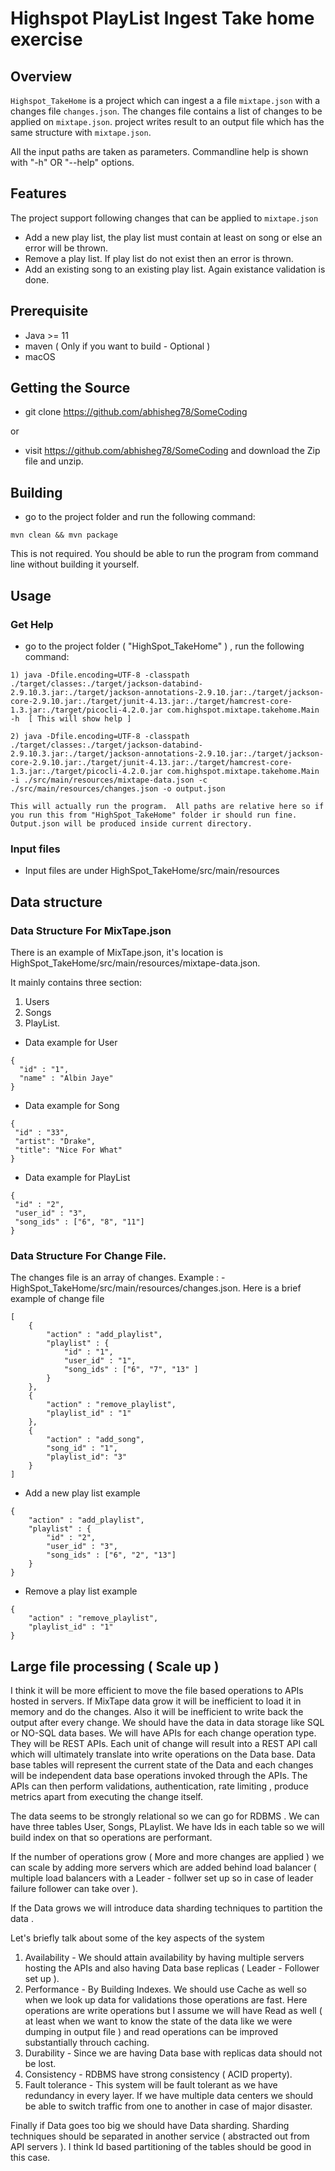 # Highspot PlayList Ingest Take home exercise

## Overview
`Highspot_TakeHome` is a project which can ingest a a file `mixtape.json` with a changes file `changes.json`.
 The changes file contains a list of changes to be applied on `mixtape.json`. 
 project writes result to an output file which has the same structure with `mixtape.json`.
 
 All the input paths are taken as parameters. 
 Commandline help is shown with "-h" OR "--help" options.
 
## Features
The project support following changes that can be applied to `mixtape.json`
* Add a new play list, the play list must contain at least on song or else an error will be thrown.
* Remove a play list. If play list do not exist then an error is thrown.
* Add an existing song to an existing play list. Again existance validation is done.

## Prerequisite
* Java >= 11
* maven ( Only if you want to build - Optional )
* macOS

## Getting the Source
* git clone https://github.com/abhisheg78/SomeCoding

or

* visit https://github.com/abhisheg78/SomeCoding and download the Zip file and unzip.

## Building
* go to the project folder and run the following command:
```
mvn clean && mvn package
```

This is not required.  You should be able to run the program from command line without building it yourself.

## Usage
### Get Help
* go to the project folder ( "HighSpot_TakeHome" ) , run the following command:
```
1) java -Dfile.encoding=UTF-8 -classpath ./target/classes:./target/jackson-databind-2.9.10.3.jar:./target/jackson-annotations-2.9.10.jar:./target/jackson-core-2.9.10.jar:./target/junit-4.13.jar:./target/hamcrest-core-1.3.jar:./target/picocli-4.2.0.jar com.highspot.mixtape.takehome.Main -h  [ This will show help ]

2) java -Dfile.encoding=UTF-8 -classpath ./target/classes:./target/jackson-databind-2.9.10.3.jar:./target/jackson-annotations-2.9.10.jar:./target/jackson-core-2.9.10.jar:./target/junit-4.13.jar:./target/hamcrest-core-1.3.jar:./target/picocli-4.2.0.jar com.highspot.mixtape.takehome.Main -i ./src/main/resources/mixtape-data.json -c ./src/main/resources/changes.json -o output.json

This will actually run the program.  All paths are relative here so if you run this from "HighSpot_TakeHome" folder ir should run fine.  Output.json will be produced inside current directory.

```


### Input files
* Input files are under HighSpot_TakeHome/src/main/resources


## Data structure
### Data Structure For MixTape.json
There is an example of MixTape.json, it's location is HighSpot_TakeHome/src/main/resources/mixtape-data.json.

It mainly contains three section:
1. Users
2. Songs
3. PlayList.

* Data example for User 
```
{
  "id" : "1",
  "name" : "Albin Jaye"
}
```
* Data example for Song
```
{
 "id" : "33",
 "artist": "Drake",
 "title": "Nice For What"
}
```
* Data example for PlayList
```
{
 "id" : "2",
 "user_id" : "3",
 "song_ids" : ["6", "8", "11"]
}
```
 
### Data Structure For Change File.
The changes file is an array of changes. Example : - HighSpot_TakeHome/src/main/resources/changes.json.
Here is a brief example of change file
```
[
    {
        "action" : "add_playlist",
        "playlist" : {
            "id" : "1",
            "user_id" : "1",
            "song_ids" : ["6", "7", "13" ]
        }
    },
    {
        "action" : "remove_playlist",
        "playlist_id" : "1"
    },
    {
        "action" : "add_song",
        "song_id" : "1",
        "playlist_id": "3"
    }
]
```
* Add a new play list example
```
{
    "action" : "add_playlist",
    "playlist" : {
        "id" : "2",
        "user_id" : "3",
        "song_ids" : ["6", "2", "13"]
    }
}
```
* Remove a play list example
```
{
    "action" : "remove_playlist",
    "playlist_id" : "1"
}
```


## Large file processing ( Scale up ) 

I think it will be more efficient to move the file based operations to APIs hosted in servers. If MixTape data grow it will be inefficient to load it in memory and do the changes. Also it will be inefficient to write back the output after every change. We should have the data in data storage like SQL or NO-SQL data bases. We will have APIs for each change operation type. They will be REST APIs. Each unit of change will result into a REST API call which will ultimately translate into write operations on the Data base. Data base tables will represent the current state of the Data and each changes will be independent data base operations invoked through the APIs. The APIs can then perform validations, authentication, rate limiting , produce metrics apart from executing the change itself. 

The data seems to be strongly relational so we can go for RDBMS . We can have three tables User, Songs, PLaylist.  We have Ids in each table so we will build index on that so operations are performant. 

If the number of operations grow ( More and more changes are applied ) we can scale by adding more servers which are added behind load balancer ( multiple load balancers with a Leader - follwer set up so in case of leader failure follower can take over ).

If the Data grows we will introduce data sharding techniques to partition the data . 

Let's briefly talk about some of the key aspects of the system

1) Availability -  We should attain availability by having multiple servers hosting the APIs and also having Data base replicas ( Leader - Follower set up ).
2) Performance -  By Building Indexes.  We should use Cache as well so when we look up data for validations those operations are fast. Here operations are write operations but I assume we will have Read as well ( at least when we want to know the state of the data like we were dumping in output file ) and read operations can be improved substantially throuch caching.
3) Durability - Since we are having Data base with replicas data should not be lost.
4) Consistency - RDBMS have strong consistency ( ACID property).
5) Fault tolerance - This system will be fault tolerant as we have redundancy in every layer. If we have multiple data centers we should be able to switch traffic from one to another in case of major disaster.

Finally if Data goes too big we should have Data sharding.  Sharding techniques should be separated in another service ( abstracted out from API servers ).  I think Id based partitioning of the tables should be good in this case. 
 




